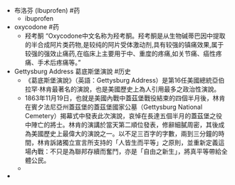 - 布洛芬 (Ibuprofen) #药
	- ibuprofen
- oxycodone #药
	- 羟考酮
	  “Oxycodone中文名称为羟考酮。羟考酮是从生物碱蒂巴因中提取的半合成阿片类药物,是较纯的阿片受体激动剂,具有较强的镇痛效果,属于较强的强效止痛药,在临床上主要用于中、重度的疼痛,如关节痛、癌性疼痛、手术后疼痛等。”
- Gettysburg Address 葛底斯堡演說 #历史
	- 《葛底斯堡演說》（英語：Gettysburg Address）是第16任美國總統亞伯拉罕·林肯最著名的演說，也是美國歷史上為人引用最多之政治性演說。
	- 1863年11月19日，也就是美國內戰中蓋茲堡戰役結束的四個半月後，林肯在賓夕法尼亞州蓋茲堡的蓋茲堡國家公墓（Gettysburg National Cemetery）揭幕式中發表此次演說，哀悼在長達五個半月的蓋茲堡之役中陣亡的將士。林肯的演講於當天第二順位發表，修辭細膩周密，其後成為美國歷史上最偉大的演說之一。以不足三百字的字數，兩到三分鐘的時間，林肯訴諸獨立宣言所支持的「人皆生而平等」之原則，並重新定義這場內戰：不只是為聯邦存續而奮鬥，亦是「自由之新生」，將真平等帶給全體公民。
	-
-